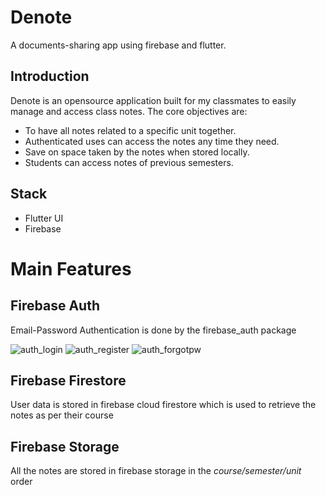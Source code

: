 # Denote

A documents-sharing app using firebase and flutter.

## Introduction

Denote is an opensource application built for my classmates to easily manage and access class notes.
The core objectives are:

* To have all notes related to a specific unit together.
* Authenticated uses can access the notes any time they need.
* Save on space taken by the notes when stored locally.
* Students can access notes of previous semesters.

## Stack

* Flutter UI
* Firebase

# Main Features

## Firebase Auth

Email-Password Authentication is done by the firebase_auth package

![auth_login](https://user-images.githubusercontent.com/56781148/220371846-23169c59-8942-4c83-9a32-1b8c258ac0b2.png) ![auth_register](https://user-images.githubusercontent.com/56781148/220376687-15904c28-4980-43d4-b836-8841d60f3812.png) ![auth_forgotpw](https://user-images.githubusercontent.com/56781148/220376737-6e1bf3f3-dc27-41a0-b79a-b09c3c19728b.png)

## Firebase Firestore

User data is stored in firebase cloud firestore which is used to retrieve the notes as per their course

## Firebase Storage

All the notes are stored in firebase storage in the _course/semester/unit_ order
